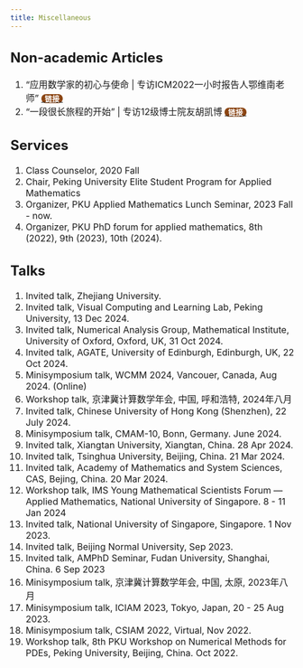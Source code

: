 ```yaml
---
title: Miscellaneous 
---
```


<font  size = 3>

## Non-academic Articles

1. “应用数学家的初心与使命 | 专访ICM2022一小时报告人鄂维南老师” [<font style="background:#8B4513;color:white;border-radius:10px;font-weight:bold" size = 2>&nbsp;&nbsp;链接&nbsp;&nbsp;</font>](https://mp.weixin.qq.com/s/ZY6uzZ0TD1nzyCpp-9LUtA)
2. “一段很长旅程的开始” | 专访12级博士院友胡凯博 [<font style="background:#8B4513;color:white;border-radius:10px;font-weight:bold" size = 2>&nbsp;&nbsp;链接&nbsp;&nbsp;</font>](https://mp.weixin.qq.com/s/tJAG1Hkp0F6IrPzCviw46A)

## Services
1. Class Counselor, 2020 Fall
1. Chair, Peking University Elite Student Program for Applied Mathematics
1. Organizer, PKU Applied Mathematics Lunch Seminar, 2023 Fall - now.
1. Organizer, PKU PhD forum for applied mathematics, 8th (2022), 9th (2023), 10th (2024).
  
   
## Talks
1. Invited talk, Zhejiang University.
1. Invited talk, Visual Computing and Learning Lab, Peking University, 13 Dec 2024.
1.  Invited talk, Numerical Analysis Group, Mathematical Institute, University of Oxford, Oxford, UK, 31 Oct 2024.
1. Invited talk, AGATE, University of Edinburgh, Edinburgh, UK, 22 Oct 2024.
1. Minisymposium talk, WCMM 2024, Vancouer, Canada, Aug 2024. (Online)
1. Workshop talk, 京津冀计算数学年会, 中国, 呼和浩特, 2024年八月
1. Invited talk, Chinese University of Hong Kong (Shenzhen), 22 July 2024.
1. Minisymposium talk, CMAM-10, Bonn, Germany. June 2024. 
1. Invited talk, Xiangtan University, Xiangtan, China. 28 Apr 2024.
1. Invited talk, Tsinghua University, Beijing, China. 21 Mar 2024.
1. Invited talk, Academy of Mathematics and System Sciences, CAS, Bejing, China. 20 Mar 2024.
1. Workshop talk, IMS Young Mathematical Scientists Forum — Applied Mathematics, National University of Singapore. 8 - 11 Jan 2024
1. Invited talk, National University of Singapore, Singapore. 1 Nov 2023.
1. Invited talk, Beijing Normal University, Sep 2023.
1. Invited talk, AMPhD Seminar, Fudan University, Shanghai, China. 6 Sep 2023
1. Minisymposium talk, 京津冀计算数学年会, 中国, 太原, 2023年八月
1. Minisymposium talk, ICIAM 2023, Tokyo, Japan, 20 - 25 Aug 2023.
3. Minisymposium talk, CSIAM 2022, Virtual, Nov 2022.
4. Workshop talk, 8th PKU Workshop on Numerical Methods for PDEs, Peking University, Beijing, China. Oct 2022.
</font>